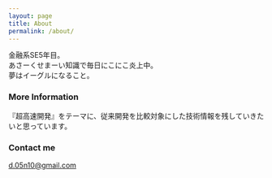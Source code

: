 ```yaml
---
layout: page
title: About
permalink: /about/
---
```


金融系SE5年目。<Br>
あさーくせまーい知識で毎日にこにこ炎上中。<Br>
夢はイーグルになること。

### More Information

『超高速開発』をテーマに、従来開発を比較対象にした技術情報を残していきたいと思っています。

### Contact me

[d.05n10@gmail.com](mailto:d.05n10@gmail.com)
